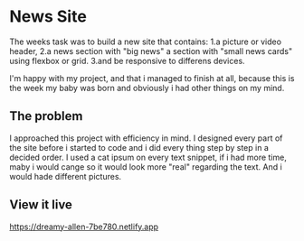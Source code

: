 # News Site
The weeks task was to build a new site that contains: 
1.a picture or video header, 
2.a news section with "big news" a section with "small news cards" using flexbox or grid.
3.and be responsive to differens devices.

I'm happy with my project, and that i managed to finish at all, because this is the week my baby was born and obviously i had other things on my mind. 

## The problem

I approached this project with efficiency in mind. I designed every part of the site before i started to code and i did every thing step by step in a decided order. I used a cat ipsum on every text snippet, if i had more time, maby i would cange so it would look more "real" regarding the text. And i would hade different pictures. 

## View it live
https://dreamy-allen-7be780.netlify.app

